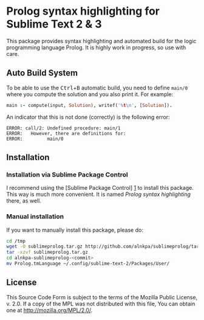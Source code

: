 # Prolog syntax highlighting for Sublime Text 2 & 3 #

This package provides syntax highlighting and automated build for the logic
programming language Prolog. It is highly work in progress, so use with care.

## Auto Build System ##
To be able to use the <kbd>Ctrl</kbd>+<kbd>B</kbd> automatic build, you need to define `main/0`
where you compute the solution and you also print it. For example:

```prolog
main :- compute(input, Solution), writef('%t\n', [Solution]).
```

An indicator that this is not done (correctly) is the following error:

```
ERROR: call/2: Undefined procedure: main/1
ERROR:   However, there are definitions for:
ERROR:         main/0
```

## Installation ##

### Installation via Sublime Package Control ###

I recommend using the [Sublime Package Control] [1] to install this package. 
This way is much more convenient. It is named *Prolog syntax highlighting* 
there, as well.

[1]: http://wbond.net/sublime_packages/package_control

### Manual installation ###

If you want to manually install this package, please do:

```sh
cd /tmp
wget -O sublimeprolog.tar.gz http://github.com/alnkpa/sublimeprolog/tarball/master
tar -xzvf sublimeprolog.tar.gz
cd alnkpa-sublimeprolog-<commit>
mv Prolog.tmLanguage ~/.config/sublime-text-2/Packages/User/
```

## License ##

This Source Code Form is subject to the terms of the Mozilla Public
License, v. 2.0. If a copy of the MPL was not distributed with this
file, You can obtain one at <http://mozilla.org/MPL/2.0/>.
